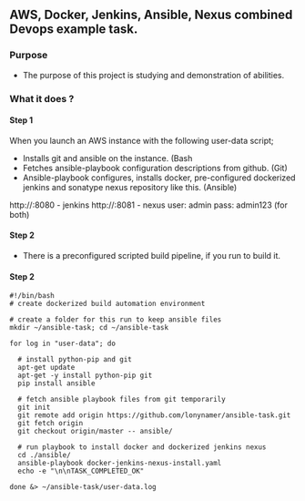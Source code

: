 ## AWS, Docker, Jenkins, Ansible, Nexus combined Devops example task.

### Purpose
- The purpose of this project is studying and demonstration of abilities.

### What it does ?
#### Step 1
When you launch an AWS instance with the following user-data script;
- Installs git and ansible on the instance. (Bash
- Fetches ansible-playbook configuration descriptions from github. (Git)
- Ansible-playbook configures, installs docker, pre-configured dockerized jenkins and sonatype nexus repository like this. (Ansible)

http://<aws-instance-ip>:8080 - jenkins
http://<aws-instance-ip>:8081 - nexus
user: admin
pass: admin123  (for both)

#### Step 2
- There is a preconfigured scripted build pipeline, if you run to build it.





#### Step 2


```
#!/bin/bash
# create dockerized build automation environment

# create a folder for this run to keep ansible files
mkdir ~/ansible-task; cd ~/ansible-task

for log in "user-data"; do

  # install python-pip and git
  apt-get update
  apt-get -y install python-pip git
  pip install ansible

  # fetch ansible playbook files from git temporarily
  git init
  git remote add origin https://github.com/lonynamer/ansible-task.git
  git fetch origin
  git checkout origin/master -- ansible/

  # run playbook to install docker and dockerized jenkins nexus
  cd ./ansible/
  ansible-playbook docker-jenkins-nexus-install.yaml
  echo -e "\n\nTASK_COMPLETED_OK"

done &> ~/ansible-task/user-data.log
```
